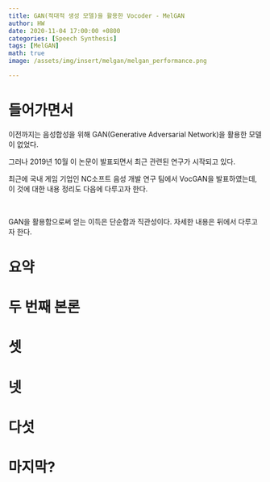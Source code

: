 ```yaml
---
title: GAN(적대적 생성 모델)을 활용한 Vocoder - MelGAN
author: HW
date: 2020-11-04 17:00:00 +0800
categories: [Speech Synthesis]
tags: [MelGAN]
math: true
image: /assets/img/insert/melgan/melgan_performance.png

---
```




# **들어가면서**

이전까지는 음성합성을 위해 GAN(Generative Adversarial Network)을 활용한 모델이 없었다.<br/>

그러나 2019년 10월 이 논문이 발표되면서 최근 관련된 연구가 시작되고 있다.<br/>

최근에 국내 게임 기업인 NC소프트 음성 개발 연구 팀에서 VocGAN을 발표하였는데, 이 것에 대한 내용 정리도 다음에 다루고자 한다.<br/>

<br/>

GAN을 활용함으로써 얻는 이득은 단순함과 직관성이다. 자세한 내용은 뒤에서 다루고자 한다.



# 요약





# 두 번째 본론





# 셋





# 넷





# 다섯





# 마지막?

